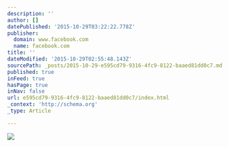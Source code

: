 ```yaml
---
description: ''
author: []
datePublished: '2015-10-29T03:22:22.778Z'
publisher:
  domain: www.facebook.com
  name: facebook.com
title: ''
dateModified: '2015-10-29T02:55:48.143Z'
sourcePath: _posts/2015-10-29-e595cd79-9316-4fc9-8122-baaed81dd0c7.md
published: true
inFeed: true
hasPage: true
inNav: false
url: e595cd79-9316-4fc9-8122-baaed81dd0c7/index.html
_context: 'http://schema.org'
_type: Article

---
```

![](https://scontent-lga3-1.xx.fbcdn.net/hphotos-xfp1/v/t1.0-9/971252_608574369162536_101766628_n.jpg?oh=6794defb4e8cde0996af11efb079cf23&oe=56C10AC7)